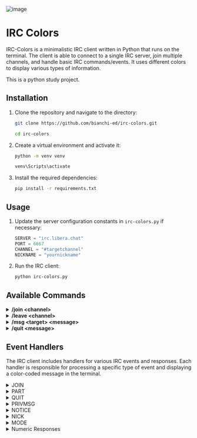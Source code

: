 ![image](https://github.com/user-attachments/assets/ddc6fdf2-5e34-4a63-b49f-0fde344cac5f)


# IRC Colors

IRC-Colors is a minimalistic IRC client written in Python that runs on the terminal. The client is able to connect to a single IRC server, join multiple channels, and handle basic IRC commands/events. It uses different colors to display various types of information.

This is a python study project.

## Installation

1. Clone the repository and navigate to the directory:
    ```sh
    git clone https://github.com/bianchi-ed/irc-colors.git
    ```

    ```sh
    cd irc-colors
    ```

2. Create a virtual environment and activate it:
    ```sh
    python -m venv venv
    ```

    ```sh
    venv\Scripts\activate
    ```
3. Install the required dependencies:
    ```sh
    pip install -r requirements.txt
    ```

## Usage

1. Update the server configuration constants in `irc-colors.py` if necessary:
    ```python
    SERVER = "irc.libera.chat"
    PORT = 6667
    CHANNEL = "#targetchannel"
    NICKNAME = "yournickname"
    ```

2. Run the IRC client:
    ```sh
    python irc-colors.py
    ```

## Available Commands

<details>
  <summary><strong>/join &lt;channel&gt;</strong></summary>
  
  - **Description**: Join a specified channel.
  - **Usage**: `/join #python`
  - **File**: [commands/join.py](commands/join.py)
  - **Function**: [`execute`](commands/join.py)
</details>

<details>
  <summary><strong>/leave &lt;channel&gt;</strong></summary>
  
  - **Description**: Leave a specified channel.
  - **Usage**: `/leave #python`
  - **File**: [commands/leave.py](commands/leave.py)
  - **Function**: [`execute`](commands/leave.py)
</details>

<details>
  <summary><strong>/msg &lt;target&gt; &lt;message&gt;</strong></summary>
  
  - **Description**: Send a private message to a user or a message to a channel.
  - **Usage**: `/msg username Hello there!` or `/msg #python Hello everyone!`
  - **File**: [commands/msg.py](commands/msg.py)
  - **Function**: [`execute`](commands/msg.py)
</details>

<details>
  <summary><strong>/quit &lt;message&gt;</strong></summary>
  
  - **Description**: Quit the IRC server with an optional message.
  - **Usage**: `/quit Goodbye!`
  - **File**: [commands/quit.py](commands/quit.py)
  - **Function**: [`execute`](commands/quit.py)
</details>
 

## Event Handlers

The IRC client includes handlers for various IRC events and responses. Each handler is responsible for processing a specific type of event and displaying a color-coded message in the terminal.

<details>
<summary>JOIN</summary>

- **File**: [handlers/join.py](handlers/join.py)
- **Description**: Handles the event when a user joins a channel.
- **Color**: Light Green (`Fore.LIGHTGREEN_EX`)

</details>

<details>
<summary>PART</summary>

- **File**: [handlers/part.py](handlers/part.py)
- **Description**: Handles the event when a user leaves a channel.
- **Color**: Light Red (`Fore.LIGHTRED_EX`)

</details>

<details>
<summary>QUIT</summary>

- **File**: [handlers/quit.py](handlers/quit.py)
- **Description**: Handles the event when a user quits the IRC server.
- **Color**: Light Red (`Fore.LIGHTRED_EX`)

</details>

<details>
<summary>PRIVMSG</summary>

- **File**: [handlers/privmsg.py](handlers/privmsg.py)
- **Description**: Handles private messages sent to a user or a channel.
- **Color**: Light Green (`Fore.LIGHTGREEN_EX`) for channel messages, Light Blue (`Fore.LIGHTBLUE_EX`) for private messages

</details>

<details>
<summary>NOTICE</summary>

- **File**: [handlers/notice.py](handlers/notice.py)
- **Description**: Handles notice messages sent to a user or a channel.
- **Color**: Yellow (`Fore.YELLOW`)

</details>

<details>
<summary>NICK</summary>

- **File**: [handlers/nick.py](handlers/nick.py)
- **Description**: Handles the event when a user changes their nickname.
- **Color**: Light Yellow (`Fore.LIGHTYELLOW_EX`)

</details>

<details>
<summary>MODE</summary>

- **File**: [handlers/mode.py](handlers/mode.py)
- **Description**: Handles mode changes for a user or a channel.
- **Color**: Light Yellow (`Fore.LIGHTYELLOW_EX`)

</details>

<details>
<summary>Numeric Responses</summary>

- **001 (RPL_WELCOME)**: [handlers/event_001.py](handlers/event_001.py)
- **002 (RPL_YOURHOST)**: [handlers/event_002.py](handlers/event_002.py)
- **003 (RPL_CREATED)**: [handlers/event_003.py](handlers/event_003.py)
- **004 (RPL_MYINFO)**: [handlers/event_004.py](handlers/event_004.py)
- **005 (RPL_BOUNCE)**: [handlers/event_005.py](handlers/event_005.py)
- **250 (RPL_STATSCONN)**: [handlers/event_250.py](handlers/event_250.py)
- **251 (RPL_LUSERCLIENT)**: [handlers/event_251.py](handlers/event_251.py)
- **252 (RPL_LUSEROP)**: [handlers/event_252.py](handlers/event_252.py)
- **253 (RPL_LUSERUNKNOWN)**: [handlers/event_253.py](handlers/event_253.py)
- **254 (RPL_LUSERCHANNELS)**: [handlers/event_254.py](handlers/event_254.py)
- **255 (RPL_LUSERME)**: [handlers/event_255.py](handlers/event_255.py)
- **265 (RPL_LOCALUSERS)**: [handlers/event_265.py](handlers/event_265.py)
- **266 (RPL_GLOBALUSERS)**: [handlers/event_266.py](handlers/event_266.py)
- **353 (RPL_NAMREPLY)**: [handlers/event_353.py](handlers/event_353.py)
- **366 (RPL_ENDOFNAMES)**: [handlers/event_366.py](handlers/event_366.py)
- **372 (RPL_MOTD)**: [handlers/event_372.py](handlers/event_372.py)
- **375 (RPL_MOTDSTART)**: [handlers/event_375.py](handlers/event_375.py)
- **376 (RPL_ENDOFMOTD)**: [handlers/event_376.py](handlers/event_376.py)

Each numeric response handler processes a specific server message and displays it with a unique color:
- **Light Cyan (`Fore.LIGHTCYAN_EX`)**: 001, 002, 003, 004
- **White (`Fore.WHITE`)**: 005
- **Magenta (`Fore.MAGENTA`)**: 250, 251, 252, 253, 254, 255, 265, 266
- **Cyan (`Fore.CYAN`)**: 353
- **Blue (`Fore.BLUE`)**: 372
- **Black with Blue Background (`Fore.BLACK`, `Back.BLUE`)**: 375, 376
- **Black with Cyan Background (`Fore.BLACK`, `Back.CYAN`)**: 366

</details>

